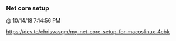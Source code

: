 ﻿

### Net core setup
@ 10/14/18 7:14:56 PM

https://dev.to/chrisvasqm/my-net-core-setup-for-macoslinux-4cbk


